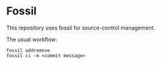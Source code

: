 # Fossil 

This repository uses fossil for source-control management.

The usual workflow:
```
fossil addremove
fossil ci -m <commit message>
```